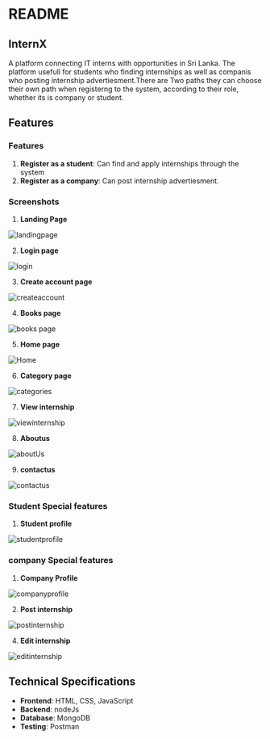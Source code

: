 # README

## InternX
A platform connecting IT interns with opportunities in Sri Lanka. The platform usefull for students who finding internships as well as companis who posting internship advertiesment.There are Two paths they can choose their own path when registerng to the system, according to their role, whether its is company or student.

## Features

### Features
1. **Register as a student**: Can find and apply internships through the system
2. **Register as a company**: Can post internship advertiesment.

### Screenshots
1. **Landing Page**
   
![landingpage](https://github.com/user-attachments/assets/02a44812-4dc9-4a17-b9f0-0cf40bc1f2e3)

   
2. **Login page**
   
![login](https://github.com/user-attachments/assets/68be2975-df29-4ca4-8084-2bd5b7bfd445)

3. **Create account page**
   
![createaccount](https://github.com/user-attachments/assets/eb81921d-eb62-4a50-b796-825c786e9ee9)

4. **Books page**
   
![books page](https://github.com/user-attachments/assets/00d771b8-4cd7-44fa-a8b4-297cfb036fa2)
   

5. **Home page**
   
![Home](https://github.com/user-attachments/assets/616f70cb-4a1e-4091-a1d1-ad54d1a32a5e)


6. **Category page**
   
![categories](https://github.com/user-attachments/assets/15d31eb3-1f50-4e7d-82a4-a153c23adde6)

7. **View internship**
    
![viewinternship](https://github.com/user-attachments/assets/991ecdd6-e505-4fbd-99d8-91268752957d)

8. **Aboutus**
    
![aboutUs](https://github.com/user-attachments/assets/803443b3-43b4-4342-ba7e-8b768b7f00f8)


9. **contactus**
    
![contactus](https://github.com/user-attachments/assets/af5e6344-c314-4626-9fac-4b124c56105c)



### Student Special features

1. **Student profile**
    
![studentprofile](https://github.com/user-attachments/assets/e5585e7e-135e-40aa-a5ff-4f043d303b73)



### company Special features

1. **Company Profile**
    
![companyprofile](https://github.com/user-attachments/assets/5d7cb25a-a5a3-4cac-ab87-5b756a827796)


2. **Post internship**
   
![postinternship](https://github.com/user-attachments/assets/ddbf9a01-be29-46e6-8888-02911c8722c4)


4. **Edit internship**
   
![editinternship](https://github.com/user-attachments/assets/3cc08ab2-03c9-4891-8650-b359e360651d)



## Technical Specifications
- **Frontend**: HTML, CSS, JavaScript
- **Backend**: nodeJs
- **Database**: MongoDB
- **Testing**: Postman

